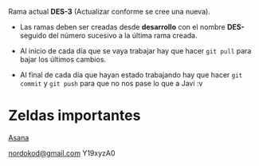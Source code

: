 Rama actual **DES-3** (Actualizar conforme se cree una nueva). 

* Las ramas deben ser creadas desde **desarrollo** con el nombre **DES-** seguido del número sucesivo a la última rama creada.

* Al inicio de cada día que se vaya trabajar hay que hacer `git pull` para bajar los últimos cambios.

* Al final de cada día que hayan estado trabajando hay que hacer `git commit` y `git push` para que no nos pase lo que a Javi :v



# Zeldas importantes
[Asana](https://app.asana.com/0/994194906355846/994194906355846)

nordokod@gmail.com
Y19xyzA0